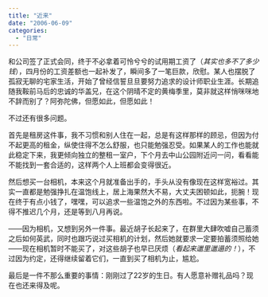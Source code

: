 ```yaml
---
title: "近来"
date: "2006-06-09"
categories: 
  - "日常"
---
```


和公司签了正式会同，终于不必拿着可怜兮兮的试用期工资了（*其实也多不了多少钱*），四月份的工资差额也一起补发了，瞬间多了一笔巨款，欣慰。某人也摆脱了孤寂无聊的宅家生活，开始了曾经信誓旦旦要努力追求的设计师职业生涯。长期追随我鞍前马后的忠诚的华盖兄，在这个阴晴不定的黄梅季里，莫非就这样悄咪咪地不辞而别了？阿弥陀佛，但愿如此，但愿如此！

不过还有很多问题。

首先是租房这件事，我不习惯和别人住在一起，总是有这样那样的顾忌，但因为付不起更高的租金，纵使住得不怎么舒服，也只能勉强忍受。如果某人的工作也能就此稳定下来，我更倾向独立的整租一室户，下个月去中山公园附近问一问，看看能不能找到一套合适的，这样两个人上班都会变得很近。

然后想买一台相机，本来这个月就准备出手的，手头从没有像现在这样宽裕过。其实一直都是勉强挣扎在温饱线上，居上海果然大不易，大丈夫困顿如此，扼腕！现在终于有点小钱了，嘿嘿，可以追求一些温饱之外的东西啦。不过因为某些事，不得不推迟几个月，还是等到八月再说。

——因为相机，又想到另外一件事。最近胡子长起来了，在群里大肆吹嘘自己蓄须之后如何英武，同时也跟巧说过买相机的计划，然后她就要求一定要拍蓄须照给她——现在相机暂时不能买了，对这些胡子也早已厌烦（*看起来邋里邋遢的！*），不过因为约定，还得继续留着它们，一直到买了相机为止，尴尬。

最后是一件不那么重要的事情：刚刚过了22岁的生日。有人愿意补赠礼品吗？现在也还来得及呢。
